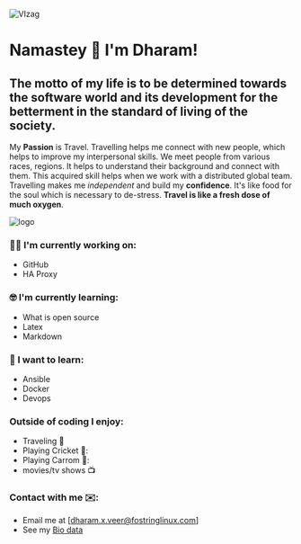 ![VIzag](http://www.regionalculture.com/wp-content/uploads/2020/07/tirupathi.jpg)

# Namastey 🙏 I'm Dharam!
## The motto of my life is to be determined towards the software world and its development for the betterment in the standard of living of the society.

My **Passion** is Travel. Travelling helps me connect with new people, which helps to improve my interpersonal skills. We meet people from various races, regions. It helps to understand their background and connect with them. 
This acquired skill helps when we work with a distributed global team. Travelling makes me *independent* and build my **confidence**. It's like food for the soul which is necessary to de-stress. **Travel is like a fresh dose of much  oxygen**.

![logo](https://www.zdnet.com/a/hub/i/2019/09/29/48b231e1-e790-446c-899a-e5f53296387f/tux.png)

 ### :technologist: I'm currently working on:
 
 - GitHub
 - HA Proxy 

### :nerd_face: I'm currently learning:
 
 - What is open source
 - Latex
 - Markdown

### :thinking: I want to learn:

 - Ansible
 - Docker
 - Devops
 
### Outside of coding I enjoy:
 
 - Traveling :train:
 - Playing Cricket 🏏:
 - Playing Carrom 🔳:
 - movies/tv shows :tv:

### Contact with me ✉️:
 - Email me at [dharam.x.veer@fostringlinux.com]
 - See my [Bio data]()
 
 





